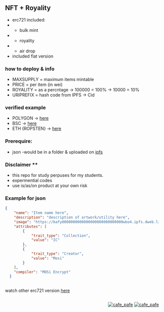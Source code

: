 ## NFT + Royality
- erc721 included:
- - bulk mint
- - royality
- - air drop
- included flat version

### how to deploy & info
- MAXSUPPLY = maximum items mintable
- PRICE = per item (in wei)
- ROYALITY = as a percntage -> 100000 = 100% -> 10000 = 10% 
- URIPREFIX = hash code from IPFS -> Cid


### verified example
- POLYGON -> [here](https://mumbai.polygonscan.com/address/0x56E782004A64faA9f10eD66c02F536F29eCc6f2D)
- BSC -> [here](https://testnet.bscscan.com/address/0x6dde8b244a0450c9a1fe91979e832de8f6f81d35)
- ETH {ROPSTEN} -> [here](https://ropsten.etherscan.io/address/0x171d2b035bfb39ef590b6b7980ec753befe4951a)


### Prerequire:
- json -would be in a folder & uploaded on [ipfs](https://github.com/mosi-sol/erc721/tree/main/ipfs-tips#different-type-of-ipfs-address-type-for-json-of-nfts)

### Disclaimer **
- this repo for study perpuses for my students.
- expermential codes 
- use is/as/on product at your own risk

### Example for json

```json
{
    "name": "Item name here",
    "description": "description of artwork/utility here",
    "image": "https://bafy0000000000000000000000000000wbo4.ipfs.dweb.link/thumbnail.png",
    "attributes": [
        {
            "trait_type": "Collection",
            "value": "IC"
        },
        {
            "trait_type": "Creator",
            "value": "Mosi"
        }
    ],
    "compiler": "MOSi Encrypt"
  }
```
##

watch other erc721 version [here](https://github.com/mosi-sol/erc721)

##

<p align="right"> 
  <a href="https://github.com/mosi-sol/erc721" target="blank">
  <img src="https://img.shields.io/badge/Ver-0.5-blue?style=flat" alt="cafe_pafe" /></a>
  <a href="https://github.com/mosi-sol/erc721" target="blank">
  <img src="https://img.shields.io/badge/License-MIT-lime?style=flat" alt="cafe_pafe" /></a>
</p>
